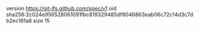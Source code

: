 version https://git-lfs.github.com/spec/v1
oid sha256:2c024e956528061091fbc819329485df8046863eab06c72c14d3c7db2ec16fa8
size 15
